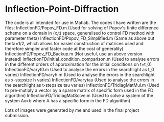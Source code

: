 # Inflection-Point-Diffraction
The code is all intended for use in Matlab. The codes I have written are the files:
InflectionFD/Popov_FD.m (Used for solving of Popov's finite difference scheme on a domain in (x,t) space, generalised to control FD method with parameter theta)
InflectionFD/Popov_FD_Simplified.m (Same as above but theta=1/2, which allows for easier construction of matrices used and therefore simpler and faster code at the cost of generality)
InflectionFD/Popov_FD_Backup.m (Not useful, use an above version instead)
InflectionFD/Initial_condition_comparison.m (Used to analyse errors in the different orders of approximation for the initial conditions on t=t_0)
InflectionFD/varyt0.m (Used to analyse the errors in the searchlight as t_0 varies)
InflectionFD/varyh.m (Used to analyse the errors in the searchlight as x-stepsize h varies)
InflectionFD/varytau (Used to analyse the errors in the searchlight as t-stepsize tau varies)
InflectionFD/TridiagMatMul.m (Used to pre-mutiply a vector by a sparse matrix of specific form used in the FD algorithm)
InflectionFD/TridiagMatSolve.m (Used to solve a system of the system Ax=b where A has a specific form in the FD algorithm)

Lots of images were generated by me and used in the final project submission.
